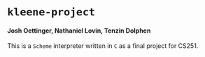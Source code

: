 # `kleene-project`
#### Josh Oettinger, Nathaniel Lovin, Tenzin Dolphen

This is a `Scheme` interpreter written in `C` as a final project for CS251.
